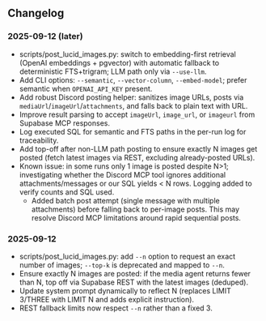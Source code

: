 ## Changelog

### 2025-09-12 (later)
- scripts/post_lucid_images.py: switch to embedding-first retrieval (OpenAI embeddings + pgvector) with automatic fallback to deterministic FTS+trigram; LLM path only via `--use-llm`.
- Add CLI options: `--semantic`, `--vector-column`, `--embed-model`; prefer semantic when `OPENAI_API_KEY` present.
- Add robust Discord posting helper: sanitizes image URLs, posts via `mediaUrl`/`imageUrl`/`attachments`, and falls back to plain text with URL.
- Improve result parsing to accept `imageUrl`, `image_url`, or `imageurl` from Supabase MCP responses.
- Log executed SQL for semantic and FTS paths in the per-run log for traceability.
- Add top-off after non-LLM path posting to ensure exactly N images get posted (fetch latest images via REST, excluding already-posted URLs).
- Known issue: in some runs only 1 image is posted despite N>1; investigating whether the Discord MCP tool ignores additional attachments/messages or our SQL yields < N rows. Logging added to verify counts and SQL used.
  - Added batch post attempt (single message with multiple attachments) before falling back to per-image posts. This may resolve Discord MCP limitations around rapid sequential posts.

### 2025-09-12
- scripts/post_lucid_images.py: add `--n` option to request an exact number of images; `--top-k` is deprecated and mapped to `--n`.
- Ensure exactly N images are posted: if the media agent returns fewer than N, top off via Supabase REST with the latest images (deduped).
- Update system prompt dynamically to reflect N (replaces LIMIT 3/THREE with LIMIT N and adds explicit instruction).
- REST fallback limits now respect `--n` rather than a fixed 3.
